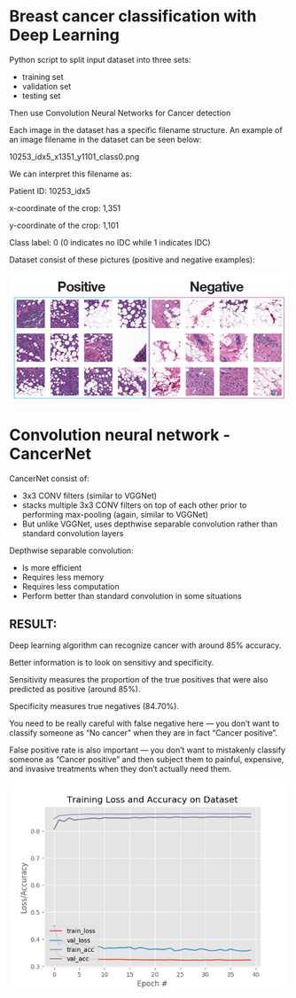 # Breast cancer classification with Deep Learning

Python script to split input dataset into three sets:
- training set
- validation set
- testing set

Then use Convolution Neural Networks for Cancer detection

Each image in the dataset has a specific filename structure. 
An example of an image filename in the dataset can be seen below:

10253_idx5_x1351_y1101_class0.png

We can interpret this filename as:

Patient ID: 10253_idx5

x-coordinate of the crop: 1,351

y-coordinate of the crop: 1,101

Class label: 0 (0 indicates no IDC while 1 indicates IDC)

Dataset consist of these pictures (positive and negative examples):

![picture](picture.png)

# Convolution neural network - CancerNet

CancerNet consist of:
- 3x3 CONV filters (similar to VGGNet)
- stacks multiple 3x3 CONV filters on top of each other prior to performing max-pooling (again, similar to VGGNet)
- But unlike VGGNet, uses depthwise separable convolution rather than standard convolution layers

Depthwise separable convolution:
- Is more efficient
- Requires less memory
- Requires less computation
- Perform better than standard convolution in some situations

## RESULT:

Deep learning algorithm can recognize cancer with around 85% accuracy. 

Better information is to look on sensitivy and specificity.

Sensitivity measures the proportion of the true positives that were also predicted as positive (around 85%).

Specificity measures true negatives (84.70%).

You need to be really careful with false negative here — you don’t want to classify someone as “No cancer” when they are in fact “Cancer positive”.

False positive rate is also important — you don’t want to mistakenly classify someone as “Cancer positive” and then subject them to painful, expensive, and invasive treatments when they don’t actually need them.

![result](plot.png)